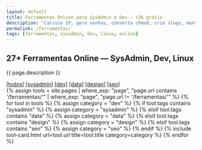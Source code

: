 ```yaml
---
layout: default
title: Ferramentas Online para SysAdmin e Dev — +26 grátis
description: 'Calcule IP, gere senhas, converta chmod, crie slugs, monte comandos Docker. Tudo online, sem cadastro, 100% grátis.'
permalink: /ferramentas/
tags: [ferramentas, sysadmin, dev, linux, online] 
---
```




<section>

<main>
  <h2>27+ Ferramentas Online — SysAdmin, Dev, Linux</h2>
  <p>{{ page.description }}</p>

  <!-- Links de categoria (sem JS) -->
  <div class="filter-buttons">
    <a href="/ferramentas/" class="filter-btn {% if page.url == '/ferramentas/' %}active{% endif %}">[todos]</a>
    <a href="/ferramentas/sysadmin/" class="filter-btn">[sysadmin]</a>
    <a href="/ferramentas/dev/" class="filter-btn">[dev]</a>
    <a href="/ferramentas/data/" class="filter-btn">[data]</a>
    <a href="/ferramentas/design/" class="filter-btn">[design]</a>
    <a href="/ferramentas/seo/" class="filter-btn">[seo]</a>
  </div>




  <!-- Grid de ferramentas -->
  <div class="tools-grid">
    {% assign tools = site.pages | where_exp: "page", "page.url contains '/ferramentas/'" | where_exp: "page", "page.url != '/ferramentas/'" %}
    {% for tool in tools %}
      {% assign category = "dev" %}
      {% if tool.tags contains "sysadmin" %}
        {% assign category = "sysadmin" %}
      {% elsif tool.tags contains "data" %}
        {% assign category = "data" %}
      {% elsif tool.tags contains "design" %}
        {% assign category = "design" %}
      {% elsif tool.tags contains "seo" %}
        {% assign category = "seo" %}
      {% endif %}
      {% include tool-card.html url=tool.url title=tool.title category=category %}
    {% endfor %}
  </div>

</main>
</section>



<style>
./* Título verde (seu tema default) */
.index-card h2 a {
  color: #00ff9d; /* verde terminal */
  text-decoration: none;
  font-family: 'JetBrains Mono', monospace;
}

/* Descrição cinza claro */
.index-card p {
  color: #a0a0a0;
  margin-top: 0.5rem;
  font-size: 0.9rem;
}

/* Card fundo escuro */
.index-card {
  background: #1a1a2e;
  padding: 1.5rem;
  border-radius: 8px;
  border: 1px solid #333;
}
</style>


